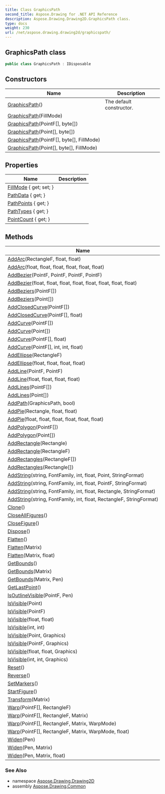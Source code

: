 ```yaml
---
title: Class GraphicsPath
second_title: Aspose.Drawing for .NET API Reference
description: Aspose.Drawing.Drawing2D.GraphicsPath class. 
type: docs
weight: 230
url: /net/aspose.drawing.drawing2d/graphicspath/
---
```

## GraphicsPath class

```csharp
public class GraphicsPath : IDisposable
```

## Constructors

| Name | Description |
| --- | --- |
| [GraphicsPath](graphicspath/#constructor)() | The default constructor. |
| [GraphicsPath](graphicspath/#constructor_1)(FillMode) |  |
| [GraphicsPath](graphicspath/#constructor_2)(PointF[], byte[]) |  |
| [GraphicsPath](graphicspath/#constructor_4)(Point[], byte[]) |  |
| [GraphicsPath](graphicspath/#constructor_3)(PointF[], byte[], FillMode) |  |
| [GraphicsPath](graphicspath/#constructor_5)(Point[], byte[], FillMode) |  |

## Properties

| Name | Description |
| --- | --- |
| [FillMode](../../aspose.drawing.drawing2d/graphicspath/fillmode/) { get; set; } |  |
| [PathData](../../aspose.drawing.drawing2d/graphicspath/pathdata/) { get; } |  |
| [PathPoints](../../aspose.drawing.drawing2d/graphicspath/pathpoints/) { get; } |  |
| [PathTypes](../../aspose.drawing.drawing2d/graphicspath/pathtypes/) { get; } |  |
| [PointCount](../../aspose.drawing.drawing2d/graphicspath/pointcount/) { get; } |  |

## Methods

| Name | Description |
| --- | --- |
| [AddArc](../../aspose.drawing.drawing2d/graphicspath/addarc/#addarc)(RectangleF, float, float) |  |
| [AddArc](../../aspose.drawing.drawing2d/graphicspath/addarc/#addarc_1)(float, float, float, float, float, float) |  |
| [AddBezier](../../aspose.drawing.drawing2d/graphicspath/addbezier/#addbezier)(PointF, PointF, PointF, PointF) |  |
| [AddBezier](../../aspose.drawing.drawing2d/graphicspath/addbezier/#addbezier_1)(float, float, float, float, float, float, float, float) |  |
| [AddBeziers](../../aspose.drawing.drawing2d/graphicspath/addbeziers/#addbeziers)(PointF[]) |  |
| [AddBeziers](../../aspose.drawing.drawing2d/graphicspath/addbeziers/#addbeziers_1)(Point[]) |  |
| [AddClosedCurve](../../aspose.drawing.drawing2d/graphicspath/addclosedcurve/#addclosedcurve)(PointF[]) |  |
| [AddClosedCurve](../../aspose.drawing.drawing2d/graphicspath/addclosedcurve/#addclosedcurve_1)(PointF[], float) |  |
| [AddCurve](../../aspose.drawing.drawing2d/graphicspath/addcurve/#addcurve)(PointF[]) |  |
| [AddCurve](../../aspose.drawing.drawing2d/graphicspath/addcurve/#addcurve_3)(Point[]) |  |
| [AddCurve](../../aspose.drawing.drawing2d/graphicspath/addcurve/#addcurve_2)(PointF[], float) |  |
| [AddCurve](../../aspose.drawing.drawing2d/graphicspath/addcurve/#addcurve_1)(PointF[], int, int, float) |  |
| [AddEllipse](../../aspose.drawing.drawing2d/graphicspath/addellipse/#addellipse)(RectangleF) |  |
| [AddEllipse](../../aspose.drawing.drawing2d/graphicspath/addellipse/#addellipse_1)(float, float, float, float) |  |
| [AddLine](../../aspose.drawing.drawing2d/graphicspath/addline/#addline)(PointF, PointF) |  |
| [AddLine](../../aspose.drawing.drawing2d/graphicspath/addline/#addline_1)(float, float, float, float) |  |
| [AddLines](../../aspose.drawing.drawing2d/graphicspath/addlines/#addlines)(PointF[]) |  |
| [AddLines](../../aspose.drawing.drawing2d/graphicspath/addlines/#addlines_1)(Point[]) |  |
| [AddPath](../../aspose.drawing.drawing2d/graphicspath/addpath/)(GraphicsPath, bool) |  |
| [AddPie](../../aspose.drawing.drawing2d/graphicspath/addpie/#addpie)(Rectangle, float, float) |  |
| [AddPie](../../aspose.drawing.drawing2d/graphicspath/addpie/#addpie_1)(float, float, float, float, float, float) |  |
| [AddPolygon](../../aspose.drawing.drawing2d/graphicspath/addpolygon/#addpolygon)(PointF[]) |  |
| [AddPolygon](../../aspose.drawing.drawing2d/graphicspath/addpolygon/#addpolygon_1)(Point[]) |  |
| [AddRectangle](../../aspose.drawing.drawing2d/graphicspath/addrectangle/#addrectangle)(Rectangle) |  |
| [AddRectangle](../../aspose.drawing.drawing2d/graphicspath/addrectangle/#addrectangle_1)(RectangleF) |  |
| [AddRectangles](../../aspose.drawing.drawing2d/graphicspath/addrectangles/#addrectangles)(RectangleF[]) |  |
| [AddRectangles](../../aspose.drawing.drawing2d/graphicspath/addrectangles/#addrectangles_1)(Rectangle[]) |  |
| [AddString](../../aspose.drawing.drawing2d/graphicspath/addstring/#addstring)(string, FontFamily, int, float, Point, StringFormat) |  |
| [AddString](../../aspose.drawing.drawing2d/graphicspath/addstring/#addstring_1)(string, FontFamily, int, float, PointF, StringFormat) |  |
| [AddString](../../aspose.drawing.drawing2d/graphicspath/addstring/#addstring_2)(string, FontFamily, int, float, Rectangle, StringFormat) |  |
| [AddString](../../aspose.drawing.drawing2d/graphicspath/addstring/#addstring_3)(string, FontFamily, int, float, RectangleF, StringFormat) |  |
| [Clone](../../aspose.drawing.drawing2d/graphicspath/clone/)() |  |
| [CloseAllFigures](../../aspose.drawing.drawing2d/graphicspath/closeallfigures/)() |  |
| [CloseFigure](../../aspose.drawing.drawing2d/graphicspath/closefigure/)() |  |
| [Dispose](../../aspose.drawing.drawing2d/graphicspath/dispose/)() |  |
| [Flatten](../../aspose.drawing.drawing2d/graphicspath/flatten/#flatten)() |  |
| [Flatten](../../aspose.drawing.drawing2d/graphicspath/flatten/#flatten_1)(Matrix) |  |
| [Flatten](../../aspose.drawing.drawing2d/graphicspath/flatten/#flatten_2)(Matrix, float) |  |
| [GetBounds](../../aspose.drawing.drawing2d/graphicspath/getbounds/#getbounds)() |  |
| [GetBounds](../../aspose.drawing.drawing2d/graphicspath/getbounds/#getbounds_1)(Matrix) |  |
| [GetBounds](../../aspose.drawing.drawing2d/graphicspath/getbounds/#getbounds_2)(Matrix, Pen) |  |
| [GetLastPoint](../../aspose.drawing.drawing2d/graphicspath/getlastpoint/)() |  |
| [IsOutlineVisible](../../aspose.drawing.drawing2d/graphicspath/isoutlinevisible/)(PointF, Pen) |  |
| [IsVisible](../../aspose.drawing.drawing2d/graphicspath/isvisible/#isvisible)(Point) |  |
| [IsVisible](../../aspose.drawing.drawing2d/graphicspath/isvisible/#isvisible_2)(PointF) |  |
| [IsVisible](../../aspose.drawing.drawing2d/graphicspath/isvisible/#isvisible_6)(float, float) |  |
| [IsVisible](../../aspose.drawing.drawing2d/graphicspath/isvisible/#isvisible_4)(int, int) |  |
| [IsVisible](../../aspose.drawing.drawing2d/graphicspath/isvisible/#isvisible_1)(Point, Graphics) |  |
| [IsVisible](../../aspose.drawing.drawing2d/graphicspath/isvisible/#isvisible_3)(PointF, Graphics) |  |
| [IsVisible](../../aspose.drawing.drawing2d/graphicspath/isvisible/#isvisible_7)(float, float, Graphics) |  |
| [IsVisible](../../aspose.drawing.drawing2d/graphicspath/isvisible/#isvisible_5)(int, int, Graphics) |  |
| [Reset](../../aspose.drawing.drawing2d/graphicspath/reset/)() |  |
| [Reverse](../../aspose.drawing.drawing2d/graphicspath/reverse/)() |  |
| [SetMarkers](../../aspose.drawing.drawing2d/graphicspath/setmarkers/)() |  |
| [StartFigure](../../aspose.drawing.drawing2d/graphicspath/startfigure/)() |  |
| [Transform](../../aspose.drawing.drawing2d/graphicspath/transform/)(Matrix) |  |
| [Warp](../../aspose.drawing.drawing2d/graphicspath/warp/#warp)(PointF[], RectangleF) |  |
| [Warp](../../aspose.drawing.drawing2d/graphicspath/warp/#warp_1)(PointF[], RectangleF, Matrix) |  |
| [Warp](../../aspose.drawing.drawing2d/graphicspath/warp/#warp_2)(PointF[], RectangleF, Matrix, WarpMode) |  |
| [Warp](../../aspose.drawing.drawing2d/graphicspath/warp/#warp_3)(PointF[], RectangleF, Matrix, WarpMode, float) |  |
| [Widen](../../aspose.drawing.drawing2d/graphicspath/widen/#widen)(Pen) |  |
| [Widen](../../aspose.drawing.drawing2d/graphicspath/widen/#widen_1)(Pen, Matrix) |  |
| [Widen](../../aspose.drawing.drawing2d/graphicspath/widen/#widen_2)(Pen, Matrix, float) |  |

### See Also

* namespace [Aspose.Drawing.Drawing2D](../../aspose.drawing.drawing2d/)
* assembly [Aspose.Drawing.Common](../../)


